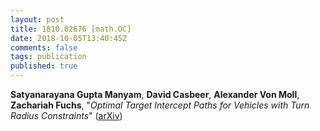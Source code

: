```yaml
---
layout: post
title: 1810.02676 [math.OC]
date: 2018-10-05T13:40:45Z
comments: false
tags: publication
published: true
---
```


<b>Satyanarayana Gupta Manyam</b>, <b>David Casbeer</b>, <b>Alexander Von Moll</b>, <b>Zachariah Fuchs</b>, "<i>Optimal Target Intercept Paths for Vehicles with Turn Radius Constraints</i>" ([arXiv](http://arxiv.org/abs/1810.02676v1))

